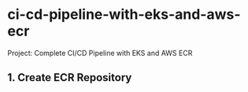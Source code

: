 # ci-cd-pipeline-with-eks-and-aws-ecr
Project: Complete CI/CD Pipeline with EKS and AWS ECR

## 1. Create ECR Repository
